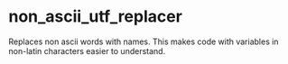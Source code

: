 # non_ascii_utf_replacer
Replaces non ascii words with names. This makes code with variables in non-latin characters easier to understand.
